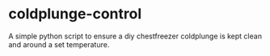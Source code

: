 # coldplunge-control
A simple python script to ensure a diy chestfreezer coldplunge is kept clean and around a set temperature.
